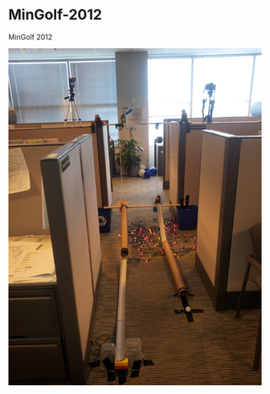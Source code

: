 # MinGolf-2012
MinGolf 2012


![](https://github.com/emilkaram/MinGolf-2012/blob/master/system_images/20120301_103650.jpg)
